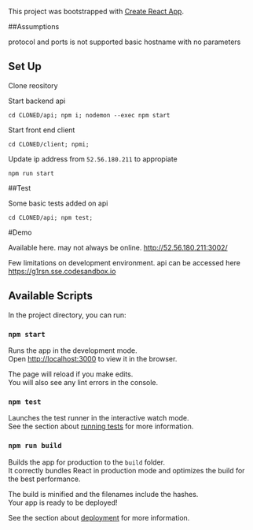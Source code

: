 This project was bootstrapped with [Create React App](https://github.com/facebook/create-react-app).

##Assumptions

protocol and ports is not supported
basic hostname with no parameters



## Set Up

Clone reository

Start backend api

`cd CLONED/api; npm i; nodemon --exec npm start`

Start front end client

`cd CLONED/client; npmi;`

Update ip address from `52.56.180.211` to appropiate

`npm run start`


##Test

Some basic tests added on api

`cd CLONED/api; npm test;`

#Demo 

Available here. may not always be online. http://52.56.180.211:3002/

Few limitations on development environment. api can be accessed here https://g1rsn.sse.codesandbox.io



## Available Scripts

In the project directory, you can run:

### `npm start`

Runs the app in the development mode.<br>
Open [http://localhost:3000](http://localhost:3000) to view it in the browser.

The page will reload if you make edits.<br>
You will also see any lint errors in the console.

### `npm test`

Launches the test runner in the interactive watch mode.<br>
See the section about [running tests](https://facebook.github.io/create-react-app/docs/running-tests) for more information.

### `npm run build`

Builds the app for production to the `build` folder.<br>
It correctly bundles React in production mode and optimizes the build for the best performance.

The build is minified and the filenames include the hashes.<br>
Your app is ready to be deployed!

See the section about [deployment](https://facebook.github.io/create-react-app/docs/deployment) for more information.


